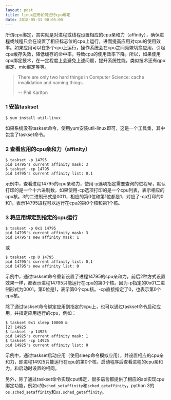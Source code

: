 ```yaml
---
layout: post
title: linux应用如何进行cpu绑定
date: 2018-05-31 00:05:00
---
```


所谓cpu绑定，其实就是对进程或线程设置相应的cpu亲和力（affinity），确保进程或线程只会在设置了相应标志位的cpu上运行，进而提高应用对cpu的使用效率。如果应用可以在多个cpu上运行，操作系统会在cpu之间频繁切换应用，引起cpu缓存失效，降低缓存的命中率，导致cpu的使用效率下降。所以，如果使用cpu绑定技术，在一定程度上会避免上述问题，提升系统性能，类似技术还有gpu绑定、mic绑定等等。

> There are only two hard things in Computer Science: cache invalidation and naming things.
>
> -- Phil Karlton

### 1 安装taskset

```
$ yum install util-linux
```

如果系统没有taskset命令，使用yum安装util-linux即可，这是一个工具集，其中包含了taskset命令。

### 2 查看应用的cpu亲和力（affinity）

```
$ taskset -p 14795
pid 14795's current affinity mask: 3
$ taskset -cp 14795
pid 14795's current affinity list: 0,1
```

示例中，查看进程14795的cpu亲和力，使用-p选项指定需要查询的进程号，默认打印的是一个十六进制数，如果使用-cp选项打印的是一个cpu列表，表示相应的cpu核。3的二进制形式是0011，相应的第0位和第1位都是1，对应了-cp打印的0和1，表示14795进程可以运行在cpu的第0个核和第1个核。

### 3 将应用绑定到指定的cpu运行

```
$ taskset -p 0x1 14795
pid 14795's current affinity mask: 3
pid 14795's new affinity mask: 1
```

或

```
$ taskset -cp 0 14795
pid 14795's current affinity list: 0,1
pid 14795's new affinity list: 0
```

示例中，通过taskset命令重新设置了进程14795的cpu亲和力，前后2种方式设置效果一样，都表示进程14795只能运行在cpu的第0个核。因为-p指定的0x01二进制形式为0001，第0位是1，表示第0个cpu核。-cp直接指定了0，也表示第0个cpu核。

除了通过taskset命令绑定应用到指定的cpu上，也可以通过taskset命令启动应用，并指定应用运行的cpu，例如：

```
$ taskset 0x1 sleep 10000 &
[2] 14925
$ taskset -p 14925
pid 14925's current affinity mask: 1
$ taskset -cp 14925
pid 14925's current affinity list: 0
```

示例中，通过taskset启动应用（使用sleep命令模拟应用），并设置相应的cpu亲和力，即进程14925只能运行在cpu的第0个核。启动程序后查看进程的cpu亲和力，和启动时设置的相同。

另外，除了通过taskset命令实现cpu绑定，很多语言都提供了相应的api实现cpu绑定功能，例如c的`sched_setaffinity`和`sched_getaffinity`，python 3的`os.sched_setaffinity`和`os.sched_getaffinity`。
